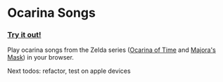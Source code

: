# Ocarina Songs

### [Try it out!](https://ocarina.toomuchofheaven.com)

Play ocarina songs from the Zelda series ([Ocarina of Time](https://en.wikipedia.org/wiki/The_Legend_of_Zelda:_Ocarina_of_Time) and [Majora's Mask](https://en.wikipedia.org/wiki/The_Legend_of_Zelda:_Majora%27s_Mask)) in your browser.

Next todos: refactor, test on apple devices
